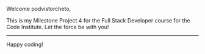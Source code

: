 Welcome podvistorcheto,


This is my Milestone Project 4 for the Full Stack Developer course for the Code Institute.
Let the force be with you!

--------

Happy coding!



